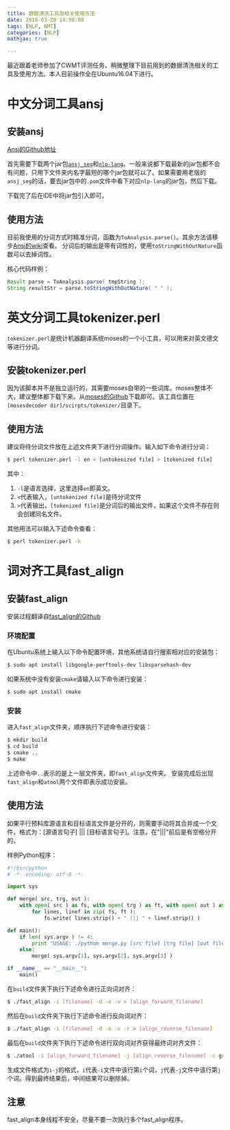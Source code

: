 ```yaml
---
title: 数据清洗工具及相关使用方法
date: 2018-03-20 14:50:09
tags: [NLP, NMT]
categories: [NLP]
mathjax: true

---
```


最近跟着老师参加了CWMT评测任务，稍微整理下目前用到的数据清洗相关的工具及使用方法。本人目前操作全在Ubuntu16.04下进行。

<!-- more -->

# 中文分词工具ansj

## 安装ansj

[Ansj的Github地址](https://github.com/NLPchina/ansj_seg)

首先需要下载两个jar包[`ansj_seg`](https://oss.sonatype.org/content/repositories/releases/org/ansj/ansj_seg/)和[`nlp-lang`](https://oss.sonatype.org/content/repositories/releases/org/nlpcn/nlp-lang/)。一般来说都下载最新的jar包都不会有问题，只用下文件夹内名字最短的哪个jar包就可以了。如果需要用老版的`ansj_seg`的话，要去jar包中的`.pom`文件中看下对应`nlp-lang`的jar包，然后下载。

下载完了后在IDE中将jar包引入即可。

## 使用方法

目前我使用的分词方式时精准分词，函数为`ToAnalysis.parse()`。其余方法请移步[Ansj的wiki](https://github.com/NLPchina/ansj_seg/wiki/%E5%88%86%E8%AF%8D%E6%96%B9%E5%BC%8F)查看。
分词后的输出是带有词性的，使用`toStringWithOutNature`函数可以去掉词性。

核心代码样例：
``` java
Result parse = ToAnalysis.parse( tmpString );
String resultStr = parse.toStringWithOutNature( " " );
```

# 英文分词工具tokenizer.perl

`tokenizer.perl`是统计机器翻译系统moses的一个小工具，可以用来对英文德文等进行分词。

## 安装tokenizer.perl

因为该脚本并不是独立运行的，其需要moses自带的一些词库。moses整体不大，建议整体都下载下来。从[moses的Github](https://github.com/moses-smt/mosesdecoder)下载即可。该工具位置在`[mosesdecoder dir]/scirpts/tokenizer/`目录下。

## 使用方法

建议将待分词文件放在上述文件夹下进行分词操作。输入如下命令进行分词：
``` bash
$ perl tokenizer.perl -l en < [untokenized file] > [tokenized file]
```
其中：
1. `-l`是语言选择，这里选择`en`即英文。
2. `<`代表输入，`[untokenized file]`是待分词文件
3. `>`代表输出，`[tokenized file]`是分词后的输出文件，如果这个文件不存在则会创建同名文件。 

其他用法可以输入下述命令查看：
``` bash
$ perl tokenizer.perl -h
```

# 词对齐工具fast\_align

## 安装fast\_align

安装过程翻译自[fast\_align的Github](https://github.com/clab/fast_align)

### 环境配置

在Ubuntu系统上输入以下命令配置环境，其他系统请自行搜索相对应的安装包：
``` bash
$ sudo apt install libgoogle-perftools-dev libsparsehash-dev
```
如果系统中没有安装`cmake`请输入以下命令进行安装：
``` bash
$ sudo apt install cmake
```

### 安装

进入`fast_align`文件夹，顺序执行下述命令进行安装：
``` bash
$ mkdir build
$ cd build
$ cmake ..
$ make
```
上述命令中`..`表示的是上一层文件夹，即`fast_align`文件夹。
安装完成后出现`fast_align`和`atool`两个文件即表示成功安装。

## 使用方法

如果平行预料库源语言和目标语言文件是分开的，则需要手动将其合并成一个文件，格式为：[源语言句子] ||| [目标语言句子]。注意，在"|||"前后是有空格分开的。

样例Python程序：
``` python
#!/bin/python
# -*- encoding: utf-8 -*-

import sys

def merge( src, trg, out ):
    with open( src ) as fs, with open( trg ) as ft, with open( out ) as fo:
        for lines, linef in zip( fs, ft ):
            fo.write( lines.strip() + " ||| " + linef.strip() )

def main():
    if len( sys.argv ) != 4:
        print "USAGE: ./python merge.py [src file] [trg file] [out file]"
    else:
        merge( sys.argv[1], sys.argv[2], sys.argv[3] )

if __name__ == "__main__":
    main()
```

在`build`文件夹下执行下述命令进行正向词对齐：
``` bash
$ ./fast_align -i [filename] -d -o -v > [align_forward_filename]
```
然后在`build`文件夹下执行下述命令进行反向词对齐：
``` bash
$ ./fast_align -i [filename] -d -o -v -r > [align_reverse_filename]
```
最后在`build`文件夹下执行下述命令进行双向词对齐获得最终词对齐文件：
``` bash
$ ./atool -i [align_forward_filename] -j [align_reverse_filename] -c grow-diag-final-and > [align_file_name]
```
生成文件格式为`i-j`的格式，`i`代表`-i`文件中该行第`i`个词，`j`代表`-j`文件中该行第`j`个词。得到最终结果后，中间结果可以删除掉。

## 注意

fast\_align本身线程不安全，尽量不要一次执行多个fast\_align程序。
